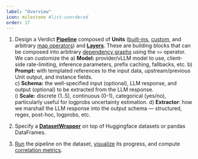 ```yaml
---
label: "Overview"
icon: milestone #list-unordered
order: 17
---
```


1. Design a Verdict [**Pipeline**](./pipeline.md) composed of **Units** ([built-ins](./unit.md#built-ins), [custom](./unit.md#defining-a-custom-unit), and arbitrary [map operators](./transform.md#maptransform)) and [**Layers**](./layer.md). These are building blocks that can be composed into arbitrary [dependency graphs](./advanced/block.md) using the `>>` operator. We can customize the
    a) **Model:** provider/vLLM model to use, client-side rate-limiting, inference parameters, prefix caching, fallbacks, etc.
    b) **Prompt:** with templated references to the input data, upstream/previous Unit output, and instance fields.  
    c) **Schema:** the well-specified input (optional), LLM response, and output (optional) to be extracted from the LLM response.  
        i) **Scale:** discrete (1..5), continuous (0-1), categorical (yes/no), particularly useful for logprobs uncertainty estimation.
    d) **Extractor**: how we marshall the LLM response into the output schema — structured, regex, post-hoc, logprobs, etc.

2) Specify a [**DatasetWrapper**](./dataset.md) on top of Huggingface datasets or pandas DataFrames.

3. [Run](./pipeline.md#usage) the pipeline on the dataset, [visualize](./pipeline.md#visualization) its progress, and compute [correlation metrics](./experiment.md).